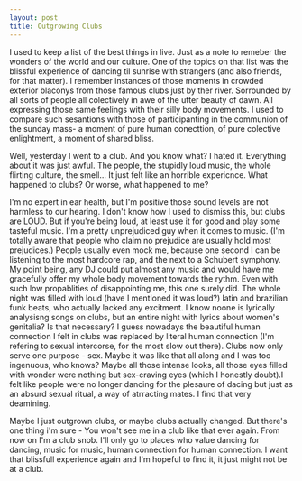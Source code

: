 ```yaml
---
layout: post
title: Outgrowing Clubs
---
```


I used to keep a list of the best things in live. Just as a note to remeber the wonders of the world and our culture. One of the topics on that list was the blissful experience of dancing til sunrise with strangers (and also friends, for that matter). I remember instances of those moments in crowded exterior blaconys from those famous clubs just by ther river. Sorrounded by all sorts of people all colectively in awe of the utter beauty of dawn. All expressing those same feelings with their silly body movements. I used to compare such sesantions with those of participanting in the communion of the sunday mass- a moment of pure human conecttion, of pure colective enlightment, a moment of shared bliss.

Well, yesterday I went to a club. And you know what? I hated it. Everything about it was just awful. The people, the stupidly loud music, the whole flirting culture, the smell... It just felt like an horrible expericnce. What happened to clubs? Or worse, what happened to me?

I'm no expert in ear health, but I'm positive those sound levels are not harmless to our hearing. I don't know how I used to dismiss this, but clubs are LOUD. But if you're being loud, at least use it for good and play some tasteful music. I'm a pretty unprejudiced guy when it comes to music. (I'm totally aware that people who claim no prejudice are usually hold most prejudices.) People usually even mock me, because one second I can be listening to the most hardcore rap, and the next to a Schubert symphony. My point being, any DJ could put almost any music and would have me gracefully offer my whole body movement towards the rythm. Even with such low propablities of disappointing me, this one surely did. The whole night was filled with loud (have I mentioned it was loud?) latin and brazilian funk beats, who actually lacked any excitment. I know noone is lyrically analysisng songs on clubs, but an entire night with lyrics about women's genitalia? Is that necessary? I guess nowadays the beautiful human connection I felt in clubs was replaced by literal human connection (I'm refering to sexual intercorse, for the most slow out there). Clubs now only serve one purpose - sex. Maybe it was like that all along and I was too ingenuous, who knows? Maybe all those intense looks, all those eyes filled with wonder were nothing but sex-craving eyes (which I honestly doubt).I felt like people were no longer dancing for the plesaure of dacing but just as an absurd sexual ritual, a way of atrracting mates. I find that very deamining.

Maybe I just outgrown clubs, or maybe clubs actually changed. But there's one thing i'm sure - You won't see me in a club like that ever again. From now on I'm a club snob. I'll only go to places who value dancing for dancing, music for music, human connection for human connection. I want that blissfull experience again and I'm hopeful to find it, it just might not be at a club.
